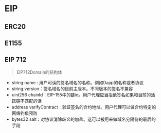 # EIP

## ERC20 


## E1155

## EIP 712

> EIP712Domain的结构体

- string name : 用户可读的签名域名的名称。例如Dapp的名称或者协议
- string version：签名域名的目前主版本。不同版本的签名不兼容
- uint256 chainId：EIP-155中的链id。用户代理应当拒绝签名如果和目前的活跃链不匹配的话
- address verifyContract：验证签名的合约地址。用户代理可以做合约特定的网络钓鱼预防
- bytes32 salt：对协议消除歧义的加盐。这可以被用来做域名分隔符的最后的手段